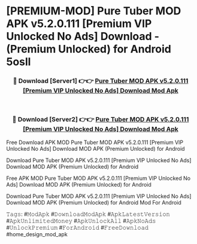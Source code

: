 # [PREMIUM-MOD] Pure Tuber MOD APK v5.2.0.111 [Premium VIP Unlocked No Ads] Download - (Premium Unlocked) for Android 5osll



<div align="center">
<h3>🔴 Download [Server1] 👉👉 <a href="https://momento.my/?title=Pure_Tuber_MOD_APK_v5.2.0.111_[Premium_VIP_Unlocked_No_Ads]_Download">Pure Tuber MOD APK v5.2.0.111 [Premium VIP Unlocked No Ads] Download Mod Apk</a></h3><br>

<h3>🔴 Download [Server2] 👉👉 <a href="https://momento.my/?title=Pure_Tuber_MOD_APK_v5.2.0.111_[Premium_VIP_Unlocked_No_Ads]_Download">Pure Tuber MOD APK v5.2.0.111 [Premium VIP Unlocked No Ads] Download Mod Apk</a></h3>
</div>



Free Download APK MOD Pure Tuber MOD APK v5.2.0.111 [Premium VIP Unlocked No Ads] Download MOD APK (Premium Unlocked) for Android

Download Pure Tuber MOD APK v5.2.0.111 [Premium VIP Unlocked No Ads] Download MOD APK (Premium Unlocked) for Android

Free APK MOD Pure Tuber MOD APK v5.2.0.111 [Premium VIP Unlocked No Ads] Download MOD APK (Premium Unlocked) for Android

Download Pure Tuber MOD APK v5.2.0.111 [Premium VIP Unlocked No Ads] Download MOD APK (Premium Unlocked) for Android Mod For Android

𝚃𝚊𝚐𝚜: #𝙼𝚘𝚍𝙰𝚙𝚔 #𝙳𝚘𝚠𝚗𝚕𝚘𝚊𝚍𝙼𝚘𝚍𝙰𝚙𝚔 #𝙰𝚙𝚔𝙻𝚊𝚝𝚎𝚜𝚝𝚅𝚎𝚛𝚜𝚒𝚘𝚗 #𝙰𝚙𝚔𝚄𝚗𝚕𝚒𝚖𝚒𝚝𝚎𝚍𝙼𝚘𝚗𝚎𝚢 #𝙰𝚙𝚔𝚄𝚗𝚕𝚘𝚌𝚔𝙰𝚕𝚕 #𝙰𝚙𝚔𝙽𝚘𝙰𝚍𝚜 #𝚄𝚗𝚕𝚘𝚌𝚔𝙿𝚛𝚎𝚖𝚒𝚞𝚖 #𝙵𝚘𝚛𝙰𝚗𝚍𝚛𝚘𝚒𝚍 #𝙵𝚛𝚎𝚎𝙳𝚘𝚠𝚗𝚕𝚘𝚊𝚍 #home_design_mod_apk
